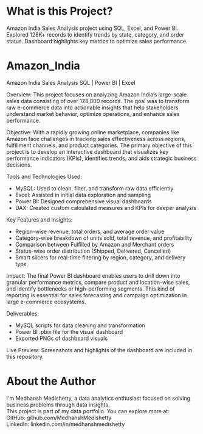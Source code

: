 # What is this Project?
Amazon India Sales Analysis project using SQL, Excel, and Power BI. Explored 128K+ records to identify trends by state, category, and order status. Dashboard highlights key metrics to optimize sales performance.
# Amazon_India

Amazon India Sales Analysis
SQL | Power BI | Excel

Overview:
This project focuses on analyzing Amazon India’s large-scale sales data consisting of over 128,000 records. The goal was to transform raw e-commerce data into actionable insights that help stakeholders understand market behavior, optimize operations, and enhance sales performance.

Objective:
With a rapidly growing online marketplace, companies like Amazon face challenges in tracking sales effectiveness across regions, fulfillment channels, and product categories. The primary objective of this project is to develop an interactive dashboard that visualizes key performance indicators (KPIs), identifies trends, and aids strategic business decisions.

Tools and Technologies Used:

* MySQL: Used to clean, filter, and transform raw data efficiently
* Excel: Assisted in initial data exploration and sampling
* Power BI: Designed comprehensive visual dashboards
* DAX: Created custom calculated measures and KPIs for deeper analysis

Key Features and Insights:

* Region-wise revenue, total orders, and average order value
* Category-wise breakdown of units sold, total revenue, and profitability
* Comparison between Fulfilled by Amazon and Merchant orders
* Status-wise order distribution (Shipped, Delivered, Cancelled)
* Smart slicers for real-time filtering by region, category, and delivery type

Impact:
The final Power BI dashboard enables users to drill down into granular performance metrics, compare product and location-wise sales, and identify bottlenecks or high-performing segments. This kind of reporting is essential for sales forecasting and campaign optimization in large e-commerce ecosystems.

Deliverables:

* MySQL scripts for data cleaning and transformation
* Power BI .pbix file for the visual dashboard
* Exported PNGs of dashboard visuals

Live Preview:
Screenshots and highlights of the dashboard are included in this repository.

# About the Author

I'm Medhansh Medishetty, a data analytics enthusiast focused on solving business problems through data insights.  
This project is part of my data portfolio. You can explore more at:  
GitHub: github.com/MedhanshMedishetty  
LinkedIn: linkedin.com/in/medhanshmedishetty

